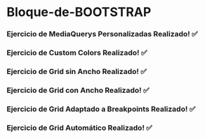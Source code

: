 # Bloque-de-BOOTSTRAP

### Ejercicio de MediaQuerys Personalizadas Realizado! :white_check_mark:
### Ejercicio de Custom Colors Realizado! :white_check_mark:
### Ejercicio de Grid sin Ancho Realizado! :white_check_mark:
### Ejercicio de Grid con Ancho Realizado! :white_check_mark:
### Ejercicio de Grid Adaptado a Breakpoints Realizado! :white_check_mark:
### Ejercicio de Grid Automático Realizado! :white_check_mark: